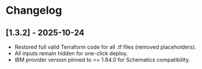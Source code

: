 # Changelog

## [1.3.2] - 2025-10-24
- Restored full valid Terraform code for all .tf files (removed placeholders).
- All inputs remain hidden for one-click deploy.
- IBM provider version pinned to >= 1.84.0 for Schematics compatibility.
